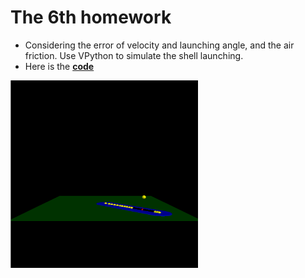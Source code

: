 # The 6th homework

- Considering the error of velocity and launching angle, and the air friction. Use VPython to simulate the shell launching. 
- Here is the [**code**](code/shell.py)

 <img src="img/shell.png" width = "300" height = "300" alt="shell launching" align=center />
